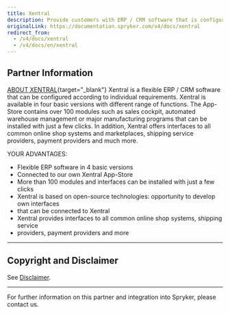```yaml
---
title: Xentral
description: Provide customers with ERP / CRM software that is configured according to individual requirements by integrating Xentral to the Spryker-based project.
originalLink: https://documentation.spryker.com/v4/docs/xentral
redirect_from:
  - /v4/docs/xentral
  - /v4/docs/en/xentral
---
```


## Partner Information
[ABOUT XENTRAL](https://xentral.com/){target="_blank"}
Xentral is a flexible ERP / CRM software that can be configured according to individual requirements. Xentral is available in four basic versions with different range of functions. The App-Store contains over 100 modules such as sales cockpit, automated warehouse management or major manufacturing programs that can be installed with just a few clicks. In addition, Xentral offers interfaces to all common online shop systems and marketplaces, shipping service providers, payment providers and much more.

YOUR ADVANTAGES:

* Flexible ERP software in 4 basic versions
* Connected to our own Xentral App-Store
* More than 100 modules and interfaces can be installed with just a few clicks
* Xentral is based on open-source technologies: opportunity to develop own interfaces
* that can be connected to Xentral
* Xentral provides interfaces to all common online shop systems, shipping service
* providers, payment providers and more

---

## Copyright and Disclaimer

See [Disclaimer](https://github.com/spryker/spryker-documentation).

---
For further information on this partner and integration into Spryker, please contact us.

<div class="hubspot-form js-hubspot-form" data-portal-id="2770802" data-form-id="163e11fb-e833-4638-86ae-a2ca4b929a41" id="hubspot-1"></div>

